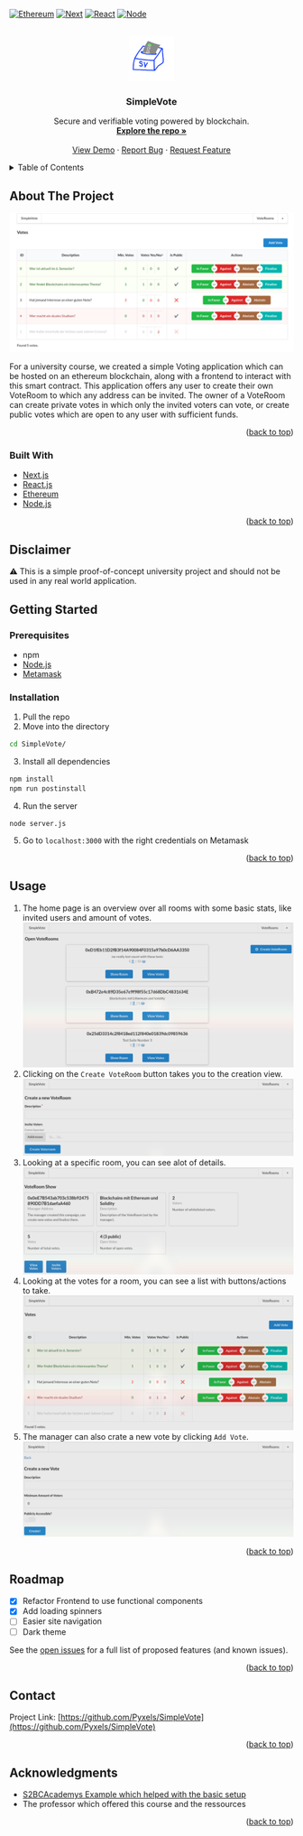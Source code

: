 <div id="top"></div>

<!-- PROJECT SHIELDS -->

[![Ethereum][ethereum-shield]][ethereum-url]
[![Next][next-shield]][next-url]
[![React][react-shield]][react-url]
[![Node][node-shield]][node-url]

<!-- PROJECT LOGO -->
<br />
<div align="center">
  <a href="https://github.com/Pyxels/SimpleVote">
    <img src="images/logo.png" alt="Logo" width="80" height="80">
  </a>

  <h3 align="center">SimpleVote</h3>

  <p align="center">
    Secure and verifiable voting powered by blockchain.
    <br />
    <a href="https://github.com/Pyxels/SimpleVote"><strong>Explore the repo »</strong></a>
    <br />
    <br />
    <a href="https://github.com/Pyxels/SimpleVote">View Demo</a>
    ·
    <a href="https://github.com/Pyxels/SimpleVote/issues">Report Bug</a>
    ·
    <a href="https://github.com/Pyxels/SimpleVote/issues">Request Feature</a>
  </p>
</div>

<!-- TABLE OF CONTENTS -->
<details>
  <summary>Table of Contents</summary>
  <ol>
    <li>
      <a href="#about-the-project">About The Project</a>
      <ul>
        <li><a href="#built-with">Built With</a></li>
        <li><a href="#disclaimer">Disclaimer</a></li>
      </ul>
    </li>
    <li>
      <a href="#getting-started">Getting Started</a>
      <ul>
        <li><a href="#prerequisites">Prerequisites</a></li>
        <li><a href="#installation">Installation</a></li>
      </ul>
    </li>
    <li><a href="#usage">Usage</a></li>
    <li><a href="#roadmap">Roadmap</a></li>
    <li><a href="#contact">Contact</a></li>
    <li><a href="#acknowledgments">Acknowledgments</a></li>
  </ol>
</details>

<!-- ABOUT THE PROJECT -->

## About The Project

![Product Name Screen Shot][product-screenshot]

For a university course, we created a simple Voting application which can be hosted on an ethereum blockchain, along with a frontend to interact with this smart contract.
This application offers any user to create their own VoteRoom to which any address can be invited.
The owner of a VoteRoom can create private votes in which only the invited voters can vote, or create public votes which are open to any user with sufficient funds.

<p align="right">(<a href="#top">back to top</a>)</p>

### Built With

- [Next.js](https://nextjs.org/)
- [React.js](https://reactjs.org/)
- [Ethereum](https://ethereum.org/en/)
- [Node.js](https://nodejs.org/en/)

<p align="right">(<a href="#top">back to top</a>)</p>

<!-- DISCLAIMER -->

## Disclaimer

⚠️ This is a simple proof-of-concept university project and should not be used in any real world application.

<!-- GETTING STARTED -->

## Getting Started

### Prerequisites

- npm
- [Node.js](https://nodejs.org/en/)
- [Metamask](https://metamask.io/)

### Installation

1. Pull the repo
2. Move into the directory

```sh
cd SimpleVote/
```

3. Install all dependencies

```sh
npm install
npm run postinstall
```

4. Run the server

```
node server.js
```

5. Go to `localhost:3000` with the right credentials on Metamask

<p align="right">(<a href="#top">back to top</a>)</p>

<!-- USAGE EXAMPLES -->

## Usage

1. The home page is an overview over all rooms with some basic stats, like invited users and amount of votes.
   ![All Rooms][all-rooms]
2. Clicking on the `Create VoteRoom` button takes you to the creation view.
   ![Create new Room][new-room]
3. Looking at a specific room, you can see alot of details.
   ![Room Details][room-overview]
4. Looking at the votes for a room, you can see a list with buttons/actions to take.
   ![Votes Overview][votes-overview]
5. The manager can also crate a new vote by clicking `Add Vote`.
   ![New Vote][new-vote]

<p align="right">(<a href="#top">back to top</a>)</p>

<!-- ROADMAP -->

## Roadmap

- [x] Refactor Frontend to use functional components
- [x] Add loading spinners
- [ ] Easier site navigation
- [ ] Dark theme

See the [open issues](https://github.com/Pyxels/SimpleVote/issues) for a full list of proposed features (and known issues).

<p align="right">(<a href="#top">back to top</a>)</p>

## Contact

Project Link: [https://github.com/Pyxels/SimpleVote](https://github.com/Pyxels/SimpleVote)

<p align="right">(<a href="#top">back to top</a>)</p>

<!-- ACKNOWLEDGMENTS -->

## Acknowledgments

- [S2BCAcademys Example which helped with the basic setup](https://github.com/S2BCAcademy/CrowdFund_EduMaster)
- The professor which offered this course and the ressources

<p align="right">(<a href="#top">back to top</a>)</p>

<!-- MARKDOWN LINKS & IMAGES -->
<!-- https://www.markdownguide.org/basic-syntax/#reference-style-links -->

[ethereum-shield]: https://img.shields.io/badge/Ethereum-3C3C3D?style=for-the-badge&logo=Ethereum&logoColor=white
[ethereum-url]: https://ethereum.org/en/
[next-shield]: https://img.shields.io/badge/Next-black?style=for-the-badge&logo=next.js&logoColor=white
[next-url]: https://nextjs.org/
[react-shield]: https://img.shields.io/badge/react-%2320232a.svg?style=for-the-badge&logo=react&logoColor=%2361DAFB
[react-url]: https://reactjs.org/
[node-shield]: https://img.shields.io/badge/node.js-6DA55F?style=for-the-badge&logo=node.js&logoColor=white
[node-url]: https://nodejs.org/en/
[product-screenshot]: images/screenshot.png
[all-rooms]: images/all-rooms.png
[new-room]: images/new-room.png
[room-overview]: images/room-overview.png
[votes-overview]: images/votes-overview.png
[new-vote]: images/new-vote.png
